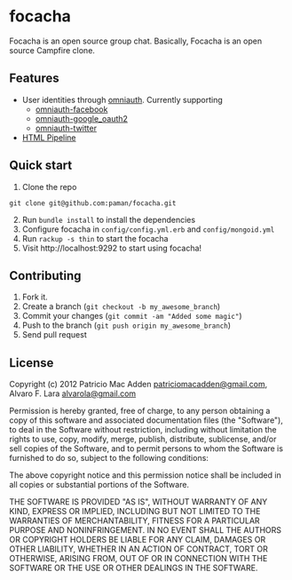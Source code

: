 # focacha

Focacha is an open source group chat. Basically, Focacha is an open source
Campfire clone.

## Features

* User identities through [omniauth](https://github.com/intridea/omniauth).
  Currently supporting
  * [omniauth-facebook](https://github.com/mkdynamic/omniauth-facebook)
  * [omniauth-google_oauth2](https://github.com/zquestz/omniauth-google-oauth2)
  * [omniauth-twitter](https://github.com/arunagw/omniauth-twitter)
* [HTML Pipeline](https://github.com/jch/html-pipeline)

## Quick start

1. Clone the repo
```
git clone git@github.com:paman/focacha.git
```
2. Run `bundle install` to install the dependencies
3. Configure focacha in `config/config.yml.erb` and `config/mongoid.yml`
4. Run `rackup -s thin` to start the focacha
5. Visit http://localhost:9292 to start using focacha!

## Contributing

1. Fork it.
2. Create a branch (`git checkout -b my_awesome_branch`)
3. Commit your changes (`git commit -am "Added some magic"`)
4. Push to the branch (`git push origin my_awesome_branch`)
5. Send pull request

## License

Copyright (c) 2012 Patricio Mac Adden <patriciomacadden@gmail.com>, Alvaro F. Lara <alvarola@gmail.com>

Permission is hereby granted, free of charge, to any person obtaining a copy of this software and associated documentation files (the "Software"), to deal in the Software without restriction, including without limitation the rights to use, copy, modify, merge, publish, distribute, sublicense, and/or sell copies of the Software, and to permit persons to whom the Software is furnished to do so, subject to the following conditions:

The above copyright notice and this permission notice shall be included in all copies or substantial portions of the Software.

THE SOFTWARE IS PROVIDED "AS IS", WITHOUT WARRANTY OF ANY KIND, EXPRESS OR IMPLIED, INCLUDING BUT NOT LIMITED TO THE WARRANTIES OF MERCHANTABILITY, FITNESS FOR A PARTICULAR PURPOSE AND NONINFRINGEMENT. IN NO EVENT SHALL THE AUTHORS OR COPYRIGHT HOLDERS BE LIABLE FOR ANY CLAIM, DAMAGES OR OTHER LIABILITY, WHETHER IN AN ACTION OF CONTRACT, TORT OR OTHERWISE, ARISING FROM, OUT OF OR IN CONNECTION WITH THE SOFTWARE OR THE USE OR OTHER DEALINGS IN THE SOFTWARE.
